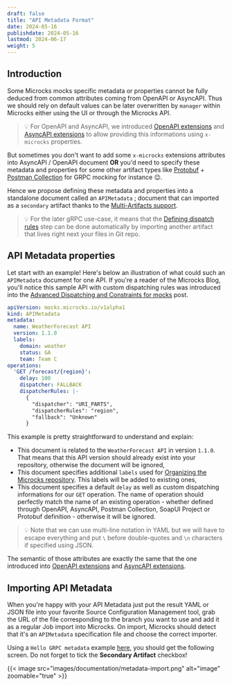 ```yaml
---
draft: false
title: "API Metadata Format"
date: 2024-05-16
publishdate: 2024-05-16
lastmod: 2024-06-17
weight: 5
---
```


## Introduction

Some Microcks mocks specific metadata or properties cannot be fully deduced from common attributes coming from OpenAPI or AsyncAPI. Thus we should rely on default values can be later overwritten by `manager` within Microcks either using the UI or through the Microcks API.

> 💡 For OpenAPI and AsyncAPI, we introduced [OpenAPI extensions](/documentation/references/artifacts/openapi-conventions/#using-openapi-extensions) and [AsyncAPI extensions](/documentation/references/artifacts/asyncapi-conventions/#using-asyncapi-extensions) to allow providing this informations using `x-microcks` properties.

But sometimes you don't want to add some `x-microcks` extensions attributes into AsyncAPI / OpenAPI document **OR** you'd need to specify these metadata and properties for some other artifact types like [Protobuf](/documentation/references/artifacts/grpc-conventions) + [Postman Collection](/documentation/references/artifacts/postman-conventions) for GRPC mocking for instance 😉.

Hence we propose defining these metadata and properties into a standalone document called an `APIMetadata` ; document that can imported as a `secondary` artifact thanks to the [Multi-Artifacts support](/documentation/explanations/multi-artifacts).

> 💡 For the later gRPC use-case, it means that the [Defining dispatch rules](/documentation/references/artifacts/grpc-conventions/#defining-dispatch-rules) step can be done automatically by importing another artifact that lives right next your files in Git repo.

## API Metadata properties

Let start with an example! Here's below an illustration of what could such an `APIMetadata` document for one API. If you're a reader of the Microcks Blog, you'll notice this sample API with custom dispatching rules was introduced into the [Advanced Dispatching and Constraints for mocks](https://microcks.io/blog/advanced-dispatching-constraints/) post.

```yml 
apiVersion: mocks.microcks.io/v1alpha1
kind: APIMetadata
metadata:
  name: WeatherForecast API
  version: 1.1.0
  labels:
    domain: weather
    status: GA
    team: Team C
operations:
  'GET /forecast/{region}':
    delay: 100
    dispatcher: FALLBACK
    dispatcherRules: |-
      {
        "dispatcher": "URI_PARTS",
        "dispatcherRules": "region",
        "fallback": "Unknown"
      }
```

This example is pretty straightforward to understand and explain:

* This document is related to the `WeatherForecast API` in version `1.1.0`. That means that this API version should already exist into your repository, otherwise the document will be ignored,
* This document specifies additional `labels` used for [Organizing the Microcks repository](/documentation/guides/administration/organizing-repository). This labels will be added to existing ones,
* This document specifies a default `delay` as well as custom dispatching informations for our `GET` operation. The name of operation should perfectly match the name of an existing operation - whether defined through OpenAPI, AsyncAPI, Postman Collection, SoapUI Project or Protobuf definition - otherwise it will be ignored.

> 💡 Note that we can use multi-line notation in YAML but we will have to escape everything and put `\` before double-quotes and `\n` characters if specified using JSON.

The semantic of those attributes are exactly the same that the one introduced into [OpenAPI extensions](/documentation/references/artifacts/openapi-conventions/#openapi-extensions) and [AsyncAPI extensions](/documentation/references/artifacts/asyncapi-conventions/#asyncapi-extensions).

## Importing API Metadata

When you're happy with your API Metadata just put the result YAML or JSON file into your favorite Source Configuration Management tool, grab the URL of the file corresponding to the branch you want to use and add it as a regular Job import into Microcks. On import, Microcks should detect that it's an `APIMetadata` specification file and choose the correct importer.

Using a `Hello GRPC metadata` example [here](https://raw.githubusercontent.com/microcks/microcks/master/webapp/src/test/resources/io/github/microcks/util/metadata/hello-grpc-v1-metadata.yml), you should get the following screen. Do not forget to tick the **Secondary Artifact** checkbox!

{{< image src="images/documentation/metadata-import.png" alt="image" zoomable="true" >}}